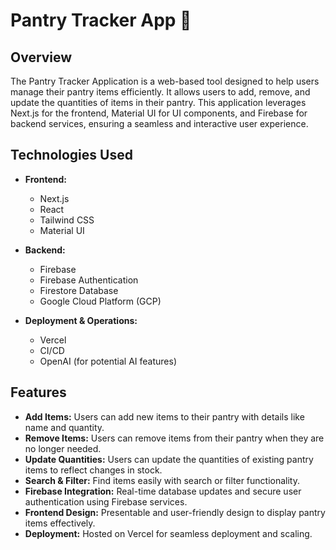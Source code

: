 # Pantry Tracker App 🍞

## Overview

The Pantry Tracker Application is a web-based tool designed to help users manage their pantry items efficiently. It allows users to add, remove, and update the quantities of items in their pantry. This application leverages Next.js for the frontend, Material UI for UI components, and Firebase for backend services, ensuring a seamless and interactive user experience.



## Technologies Used

- **Frontend:**
  - Next.js
  - React
  - Tailwind CSS
  - Material UI


- **Backend:**
  - Firebase
  - Firebase Authentication
  - Firestore Database
  - Google Cloud Platform (GCP)


- **Deployment & Operations:**
  - Vercel
  - CI/CD
  - OpenAI (for potential AI features)



## Features

- **Add Items:** Users can add new items to their pantry with details like name and quantity.
- **Remove Items:** Users can remove items from their pantry when they are no longer needed.
- **Update Quantities:** Users can update the quantities of existing pantry items to reflect changes in stock.
- **Search & Filter:** Find items easily with search or filter functionality.
- **Firebase Integration:** Real-time database updates and secure user authentication using Firebase services.
- **Frontend Design:** Presentable and user-friendly design to display pantry items effectively.
- **Deployment:** Hosted on Vercel for seamless deployment and scaling.
